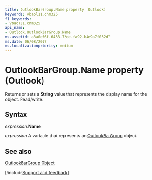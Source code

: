 ```yaml
---
title: OutlookBarGroup.Name property (Outlook)
keywords: vbaol11.chm325
f1_keywords:
- vbaol11.chm325
api_name:
- Outlook.OutlookBarGroup.Name
ms.assetid: a8a0e66f-6433-72ee-fa92-b4e9a7f032d7
ms.date: 06/08/2017
ms.localizationpriority: medium
---
```



# OutlookBarGroup.Name property (Outlook)

Returns or sets a **String** value that represents the display name for the object. Read/write.


## Syntax

_expression_.**Name**

_expression_ A variable that represents an [OutlookBarGroup](Outlook.OutlookBarGroup.md) object.


## See also


[OutlookBarGroup Object](Outlook.OutlookBarGroup.md)

[!include[Support and feedback](~/includes/feedback-boilerplate.md)]
